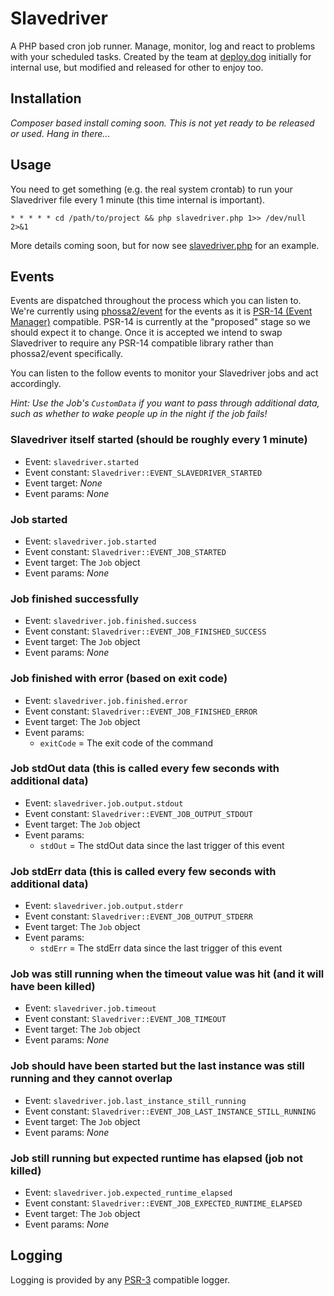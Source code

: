 # Slavedriver
A PHP based cron job runner. Manage, monitor, log and react to problems with your scheduled tasks.
Created by the team at [deploy.dog](http://deploy.dog) initially for internal use, but modified and released for other to enjoy too.

## Installation
*Composer based install coming soon. This is not yet ready to be released or used. Hang in there...*

## Usage
You need to get something (e.g. the real system crontab) to run your Slavedriver file every 1 minute (this time internal is important).

```
* * * * * cd /path/to/project && php slavedriver.php 1>> /dev/null 2>&1
```

More details coming soon, but for now see [slavedriver.php](https://github.com/deploy-dog/slavedriver/blob/master/slavedriver.php) for an example.

## Events
Events are dispatched throughout the process which you can listen to.
We're currently using [phossa2/event](https://github.com/phossa2/event) for the events as it is [PSR-14 (Event Manager)](https://github.com/php-fig/fig-standards/blob/master/proposed/event-manager.md) compatible.
PSR-14 is currently at the "proposed" stage so we should expect it to change. Once it is accepted we intend to swap Slavedriver to require any PSR-14 compatible library rather than phossa2/event specifically. 

You can listen to the follow events to monitor your Slavedriver jobs and act accordingly.

*Hint: Use the Job's `CustomData` if you want to pass through additional data, such as whether to wake people up in the night if the job fails!*

### Slavedriver itself started (should be roughly every 1 minute)
* Event: `slavedriver.started`
* Event constant: `Slavedriver::EVENT_SLAVEDRIVER_STARTED`
* Event target: *None*
* Event params: *None*

### Job started
* Event: `slavedriver.job.started`
* Event constant: `Slavedriver::EVENT_JOB_STARTED`
* Event target: The `Job` object
* Event params: *None*

### Job finished successfully
* Event: `slavedriver.job.finished.success`
* Event constant: `Slavedriver::EVENT_JOB_FINISHED_SUCCESS`
* Event target: The `Job` object
* Event params: *None*

### Job finished with error (based on exit code)
* Event: `slavedriver.job.finished.error`
* Event constant: `Slavedriver::EVENT_JOB_FINISHED_ERROR`
* Event target: The `Job` object
* Event params:
  * `exitCode` = The exit code of the command
  
### Job stdOut data (this is called every few seconds with additional data)
* Event: `slavedriver.job.output.stdout`
* Event constant: `Slavedriver::EVENT_JOB_OUTPUT_STDOUT`
* Event target: The `Job` object
* Event params:
  * `stdOut` = The stdOut data since the last trigger of this event
  
### Job stdErr data (this is called every few seconds with additional data)
* Event: `slavedriver.job.output.stderr`
* Event constant: `Slavedriver::EVENT_JOB_OUTPUT_STDERR`
* Event target: The `Job` object
* Event params:
  * `stdErr` = The stdErr data since the last trigger of this event
  
### Job was still running when the timeout value was hit (and it will have been killed)
* Event: `slavedriver.job.timeout`
* Event constant: `Slavedriver::EVENT_JOB_TIMEOUT`
* Event target: The `Job` object
* Event params: *None*

### Job should have been started but the last instance was still running  and they cannot overlap
* Event: `slavedriver.job.last_instance_still_running`
* Event constant: `Slavedriver::EVENT_JOB_LAST_INSTANCE_STILL_RUNNING`
* Event target: The `Job` object
* Event params: *None*

### Job still running but expected runtime has elapsed (job not killed)
* Event: `slavedriver.job.expected_runtime_elapsed`
* Event constant: `Slavedriver::EVENT_JOB_EXPECTED_RUNTIME_ELAPSED`
* Event target: The `Job` object
* Event params: *None*


## Logging
Logging is provided by any [PSR-3](https://github.com/php-fig/fig-standards/blob/master/accepted/PSR-3-logger-interface.md) compatible logger.